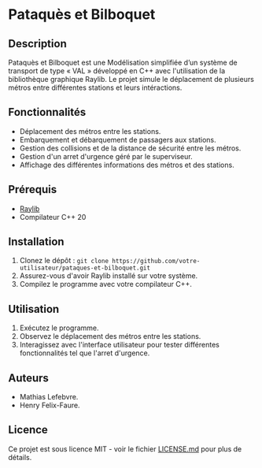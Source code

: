 # Pataquès et Bilboquet

## Description

Pataquès et Bilboquet est une Modélisation simplifiée d’un système de transport de type « VAL » développé en C++ avec l'utilisation de la bibliothèque graphique Raylib. Le projet simule le déplacement de plusieurs métros entre différentes stations et leurs intéractions.

## Fonctionnalités

- Déplacement des métros entre les stations.
- Embarquement et débarquement de passagers aux stations.
- Gestion des collisions et de la distance de sécurité entre les métros.
- Gestion d'un arret d'urgence géré par le superviseur.
- Affichage des différentes informations des métros et des stations.

## Prérequis

- [Raylib](https://www.raylib.com/)
- Compilateur C++ 20

## Installation

1. Clonez le dépôt : `git clone https://github.com/votre-utilisateur/pataques-et-bilboquet.git`
2. Assurez-vous d'avoir Raylib installé sur votre système.
3. Compilez le programme avec votre compilateur C++.

## Utilisation

1. Exécutez le programme.
2. Observez le déplacement des métros entre les stations.
3. Interagissez avec l'interface utilisateur pour tester différentes fonctionnalités tel que l'arret d'urgence.

## Auteurs

- Mathias Lefebvre.
- Henry Felix-Faure.

## Licence

Ce projet est sous licence MIT - voir le fichier [LICENSE.md](https://www.raylib.com/license.html) pour plus de détails.
